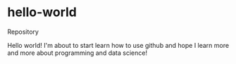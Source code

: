 # hello-world
Repository

Hello world!
I'm about to start learn how to use github
and hope I learn more and more about programming and data science!
